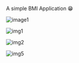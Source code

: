 A simple BMI Application 😁


![image1](https://github.com/user-attachments/assets/2308b29c-acf9-4998-8682-c3c376fb1026)

![img1](https://github.com/user-attachments/assets/56a0ec47-03e5-4a53-9a47-0ae9188e4971)

![img2](https://github.com/user-attachments/assets/5aceba4a-2114-4057-b5b8-a80e6e0e5228)

![img5](https://github.com/user-attachments/assets/4c8638cf-9804-454c-ba51-4edb525ee6e1)


